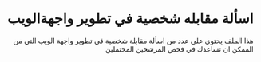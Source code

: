 <div dir="rtl">
<h1>اسألة مقابله شخصية في تطوير واجهةالويب</h1>
<p>هذا الملف يحتوي على عدد من اسألة مقابلة شخصية قي تطوير واجهة الويب التي من الممكن ان تساعدك في فحص المرشحين المحتملين</p><br>
</div> 

